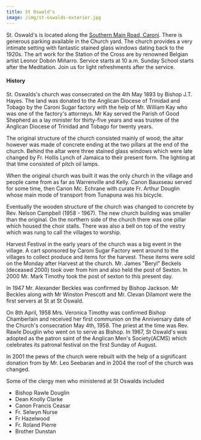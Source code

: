 ```yaml
---
title: St Oswald's
image: /img/st-oswalds-exterior.jpg
---
```

St. Oswald's is located along the [Southern Main Road, Caroni](https://goo.gl/maps/5ggG38SWs4T2). There is generous parking available in the Church yard. The church provides a very intimate setting with fantastic stained glass windows dating back to the 1920s. The art work for the Station of the Cross are by renowned Belgian artist Leonor Dobón Miñarro. Service starts at 10 a.m. Sunday School starts after the Meditation. Join us for light refreshments after the service.

#### History

St. Oswalds's church was consecrated on the 4th May 1893 by Bishop J.T. Hayes. The land was donated to the Anglican Diocese of Trinidad and Tobago by the Caroni Sugar factory with the help of Mr. William Kay who was one of the factory's attorneys. Mr Kay served the Parish of Good Shepherd as a lay minister for thirty-five years and was trustee of the Anglican Diocese of Trinidad and Tobago for twenty years.

The original structure of the church consisted mainly of wood; the altar however was made of concrete ending at the two pillars at the end of the church. Behind the altar were three stained glass windows which were late changed by Fr. Hollis Lynch of Jamaica to their present form. The lighting at that time consisted of pitch oil lamps.

When the original church was built it was the only church in the village and people came from as far as Warrenville and Kelly. Canon Bauxseau served for some time, then Canon Mc. Echrane with curate Fr. Arthur Douglin whose main mode of transport from Tunapuna was his bicycle.

Eventually the wooden structure of the church was changed to concrete by Rev. Nelson Campbell (1958 - 1967). The new church building was smaller than the original. On the northern side of the church there was one pillar which housed the choir stalls. There was also a bell on top of the vestry which was rung to call the villages to worship.

Harvest Festival in the early years of the church was a big event in the village. A cart sponsored by Caroni Sugar Factory went around to the villages to collect produce and items for the harvest. These items were sold on the Monday after Harvest at the church. Mr. James "Beryl" Beckels (deceased 2000) took over from him and also held the post of Sexton. In 2000 Mr. Mark Timothy took the post of sexton to this present day.

In 1947 Mr. Alexander Beckles was confirmed by Bishop Jackson. Mr Beckles along with Mr Winston Prescott and Mr. Clevan Dilamont were the first servers at St at St Oswald.

On 8th April, 1958 Mrs. Veronica Timothy was confirmed Bishop Chamberlain and received her first communion on the Anniversary date of the Church's consecration May 4th, 1958\. The priest at the time was Rev. Rawle Douglin who went on to serve as Bishop. In 1967, St Oswald's was adopted as the patron saint of the Anglican Men's Society(ACMS) which celebrates its patronal festival on the first Sunday of August.

In 2001 the pews of the church were rebuilt with the help of a significant donation from by Mr. Leo Seebaran and in 2004 the roof of the church was changed.

Some of the clergy men who ministered at St Oswalds included

*   Bishop Rawle Douglin
*   Dean Knolly Clarke
*   Canon Francis Ceasar
*   Fr. Selwyn Nurse
*   Fr Hazelwood
*   Fr. Roland Pierre
*   Brother Dunstan
